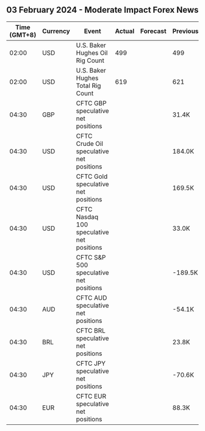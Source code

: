 ## 03 February 2024 - Moderate Impact Forex News

| Time (GMT+8) | Currency | Event | Actual | Forecast | Previous |
|------|----------|-------|--------|----------|----------|
| 02:00 | USD | U.S. Baker Hughes Oil Rig Count | 499 |  | 499 |
| 02:00 | USD | U.S. Baker Hughes Total Rig Count | 619 |  | 621 |
| 04:30 | GBP | CFTC GBP speculative net positions |  |  | 31.4K |
| 04:30 | USD | CFTC Crude Oil speculative net positions |  |  | 184.0K |
| 04:30 | USD | CFTC Gold speculative net positions |  |  | 169.5K |
| 04:30 | USD | CFTC Nasdaq 100 speculative net positions |  |  | 33.0K |
| 04:30 | USD | CFTC S&P 500 speculative net positions |  |  | -189.5K |
| 04:30 | AUD | CFTC AUD speculative net positions |  |  | -54.1K |
| 04:30 | BRL | CFTC BRL speculative net positions |  |  | 23.8K |
| 04:30 | JPY | CFTC JPY speculative net positions |  |  | -70.6K |
| 04:30 | EUR | CFTC EUR speculative net positions |  |  | 88.3K |
